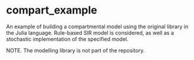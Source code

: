 # compart_example
An example of building a compartmental model using the original library in the Julia language.
Rule-based SIR model is considered, as well as a stochastic implementation of the specified model. 

NOTE.
The modelling library is not part of the repository.
